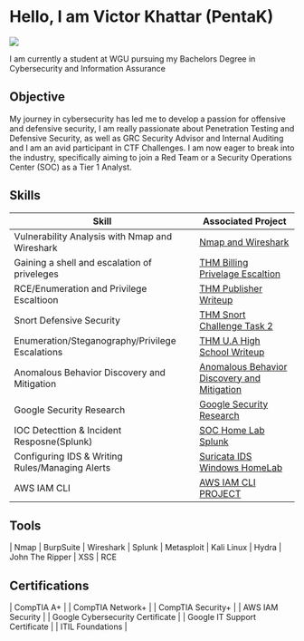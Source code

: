 
# Hello, I am Victor Khattar (PentaK)
<a href="https://www.linkedin.com/in/khattarv/"><img src="https://img.shields.io/badge/-LinkedIn-0072b1?&style=for-the-badge&logo=linkedin&logoColor=white" /></a>


I am currently a student at WGU pursuing my Bachelors Degree in Cybersecurity and Information Assurance 
## Objective

My journey in cybersecurity has led me to develop a passion for offensive and defensive security, I am really passionate about Penetration Testing and Defensive Security, as well as GRC Security Advisor and Internal Auditing and I am an avid participant in CTF Challenges. I am now eager to break into the industry, specifically aiming to join a Red Team or a Security Operations Center (SOC) as a Tier 1 Analyst.

## Skills


| Skill                                         | Associated Project         |
|-----------------------------------------------|----------------------------|
| Vulnerability Analysis with Nmap and Wireshark| <a href="https://github.com/Pentaksecurity/Nmap-Wireshark">Nmap and Wireshark</a>|
| Gaining a shell and escalation of priveleges  | <a href="https://github.com/Pentaksecurity/THM-Billing-Walkthrough">THM Billing Privelage Escaltion</a>|
| RCE/Enumeration and Privilege Escaltioon      | <a href="https://github.com/Pentaksecurity/THMPublisherWriteup/">THM Publisher Writeup</a>|
| Snort Defensive Security                      | <a href="https://github.com/Pentaksecurity/THM-Snort-Challenge-Task-2-">THM Snort Challenge Task 2</a>|
| Enumeration/Steganography/Privilege Escalations| <a href="https://github.com/Pentaksecurity/THM-U.A-High-School-WriteUp">THM U.A High School Writeup</a>|
| Anomalous Behavior Discovery and Mitigation   | <a href="https://github.com/Pentaksecurity/Anomalous-Behavior-Discovery-and-Mitigation">Anomalous Behavior Discovery and Mitigation</a>|
| Google Security Research                      | <a href="https://github.com/Pentaksecurity/Goog-Sec"> Google Security Research</a>|
| IOC Detecttion & Incident Resposne(Splunk)    | <a href ="https://github.com/Pentaksecurity/SOC-Home-Lab-SPLUNK-/blob/main/README.md"> SOC Home Lab Splunk</a>|
| Configuring IDS & Writing Rules/Managing Alerts| <a href ="https://github.com/Pentaksecurity/Suricata-Windows-HomeLab/blob/main/README.md"> Suricata IDS Windows HomeLab
| AWS IAM CLI                                   | <a href ="https://github.com/Pentaksecurity/AWS-IAM-CLI-PROJECT"> AWS IAM CLI PROJECT</a>|
## Tools
| Nmap
| BurpSuite
| Wireshark
| Splunk
| Metasploit
| Kali Linux
| Hydra
| John The Ripper
| XSS
| RCE

## Certifications

| CompTIA A+                                    | 
| CompTIA Network+                              | 
| CompTIA Security+                             |
| AWS IAM Security                              |
| Google Cybersecurity Certificate              | 
| Google IT Support Certificate                 | 
| ITIL Foundations                              | 


